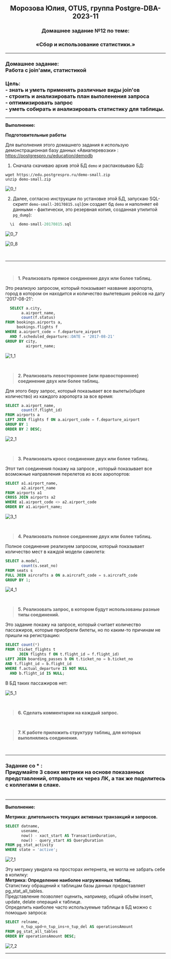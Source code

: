 **<div align="center"><h2>Морозова Юлия, OTUS, группа Postgre-DBA-2023-11</h2></div>**

**<div align=center><h3>Домашнее задание №12 по теме:</h3></div>**
**<div align=center><h3>«Сбор и использование статистики.»</h3></div>**

***
**<h3>Домашнее задание:
<br>Работа с join'ами, статистикой</h3>**

**<h3>Цель:
<br> - знать и уметь применять различные виды join'ов
<br> - строить и анализировать план выполенения запроса
<br> - оптимизировать запрос
<br> - уметь собирать и анализировать статистику для таблицы.</h3>**

***

**Выполнение:**

**Подготовительные работы**

Для выполнения этого домашнего задания я использую демонстрационная базу данных «Авиаперевозки» : https://postgrespro.ru/education/demodb

1. Сначала скачиваю архив этой БД ``demo`` и распаковываю БД:

``wget https://edu.postgrespro.ru/demo-small.zip`` 
</br>``unzip demo-small.zip``

![0_!](https://github.com/Y-M-Morozova/Postgre-DBA-2023-11_OTUS_Morozova_Yulia/assets/153178571/a0ff12f7-5c99-4801-a794-83d0e25bd126)

2. Далее, согласно инструкции по установке этой БД, запускаю SQL-скрипт ``demo-small-20170815.sql``(он создает бд ``demo`` и наполняет её данными - фактически, это резервная копия, созданная утилитой ``pg_dump``):

```sql
  \i  demo-small-20170815.sql
```

![0_7](https://github.com/Y-M-Morozova/Postgre-DBA-2023-11_OTUS_Morozova_Yulia/assets/153178571/67e4e084-b5a4-42e1-b159-ce57c9efec95)

![0_8](https://github.com/Y-M-Morozova/Postgre-DBA-2023-11_OTUS_Morozova_Yulia/assets/153178571/75c04d9d-6cd0-4014-839c-e6e1be675036)



<br/>  

***

<br/>

>**1. Реализовать прямое соединение двух или более таблиц.**


Это реализую запросом, который показывает название аэропорта, город в котором он находится и количество вылетевших рейсов на дату '2017-08-21':

```sql
  SELECT a.city,
       a.airport_name,
       count(f.status)
FROM bookings.airports a,
     bookings.flights f
WHERE a.airport_code = f.departure_airport
  AND f.scheduled_departure::DATE = '2017-08-21'
GROUP BY city,
         airport_name;
```

![1_1](https://github.com/Y-M-Morozova/Postgre-DBA-2023-11_OTUS_Morozova_Yulia/assets/153178571/ebbb7d60-fd22-40c6-a48a-80ae0f6ca130)

<br/>

>**2. Реализовать левостороннее (или правостороннее) соединение двух или более таблиц.**


Для этого беру запрос, который показывает все вылеты(общее количество) из каждого аэропорта за все время:
```sql
SELECT a.airport_name,
       count(f.flight_id)
FROM airports a
LEFT JOIN flights f ON a.airport_code = f.departure_airport
GROUP BY 1
ORDER BY 2 DESC;
```

![2_1](https://github.com/Y-M-Morozova/Postgre-DBA-2023-11_OTUS_Morozova_Yulia/assets/153178571/6f8bc8b6-d493-48a9-8caf-c525815a0af1)

<br/>

>**3. Реализовать кросс соединение двух или более таблиц.**

Этот тип соединения покажу на запросе , который показывает все возможные направления перелетов из всех аэропортов:

```sql
SELECT a1.airport_name,
       a2.airport_name
FROM airports a1
CROSS JOIN airports a2
WHERE a1.airport_code <> a2.airport_code
ORDER BY a1.airport_name;
```

![3_1](https://github.com/Y-M-Morozova/Postgre-DBA-2023-11_OTUS_Morozova_Yulia/assets/153178571/e46e0698-7703-43aa-bce6-43404c27bc5f)

<br/>

>**4. Реализовать полное соединение двух или более таблиц.**


Полное соединение реализуем запросом, который показывает количество мест в каждой модели самолета:

```sql
SELECT a.model,
       count(s.seat_no)
FROM seats s
FULL JOIN aircrafts a ON a.aircraft_code = s.aircraft_code
GROUP BY 1;
```

![4_1](https://github.com/Y-M-Morozova/Postgre-DBA-2023-11_OTUS_Morozova_Yulia/assets/153178571/c542afb8-df5f-4b9d-b5fe-b531880e370d)

<br/>

>**5. Реализовать запрос, в котором будут использованы разные типы соединений.**

Это задание покажу на запросе, который считает количество пассажиров, которые приобрели билеты, но по каким-то причинам не пришли на регистрацию:

```sql
SELECT count(*)
FROM (ticket_flights t
      JOIN flights f ON t.flight_id = f.flight_id)
LEFT JOIN boarding_passes b ON t.ticket_no = b.ticket_no
AND t.flight_id = b.flight_id
WHERE f.actual_departure IS NOT NULL
  AND b.flight_id IS NULL;
```

В БД таких пассажиров нет:

![5_1](https://github.com/Y-M-Morozova/Postgre-DBA-2023-11_OTUS_Morozova_Yulia/assets/153178571/7d8883c1-ef7f-4e93-9ad9-166b6d4e80f8)

<br/>

>**6. Сделать комментарии на каждый запрос.**



<br/>

>**7. К работе приложить структуру таблиц, для которых выполнялись соединения.**



<br/>


***
**<h3> Задание со * :**
<br>Придумайте 3 своих метрики на основе показанных представлений, отправьте их через ЛК, а так же поделитесь с коллегами в слаке. 
<br> 
<br>
</h3>

***

**Выполнение:**

**Метрика: длительность текущих активных транзакций и запросов.**

```sql
SELECT datname,
       usename,
       now() - xact_start AS TransactionDuration,
       now() - query_start AS QueryDuration
FROM pg_stat_activity
WHERE state = 'active';
```

![7_1](https://github.com/Y-M-Morozova/Postgre-DBA-2023-11_OTUS_Morozova_Yulia/assets/153178571/16dc2675-d73f-45b8-8db3-a6c22f9d67a8)


Эту метрику увидела на просторах интернета, не могла не забрать себе в копилку:
</br>**Метрика: Определение наиболее нагруженных таблиц.**
</br>Статистику обращений к таблицам базы данных предоставляет pg_stat_all_tables.
</br>Представление позволяет оценить, например, общий объём insert, update, delate операций к таблице.
</br>Определить наиболее часто используемые таблицы в БД можно с помощью запроса:

```sql
SELECT relname,
       n_tup_upd+n_tup_ins+n_tup_del AS operationsAmount
FROM pg_stat_all_tables
ORDER BY operationsAmount DESC;
```

![7_2](https://github.com/Y-M-Morozova/Postgre-DBA-2023-11_OTUS_Morozova_Yulia/assets/153178571/a3fa97e6-004b-48ec-b038-dfe140efe264)




***




